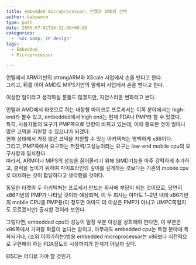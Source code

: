 ```yaml
---
title: embedded microprocessor; 인텔과 AMD의 선택
author: babyworm
type: post
date: 2006-07-01T16:32:00+00:00
categories:
  - 'SoC &amp; IP design'
tags:
  - Embedded
  - Microprocessor

---
```

인텔에서 ARM기반의 strongARM와 XScale 사업에서 손을 땐다고 한다.  
그리고, 뒤를 이어 AMD도 MIPS기반의 알케미 사업에서 손을 땐다고 한다.

이상한 일이라고 생각하실 분들도 많겠지만, 자연스러운 변화라고 본다.

인텔과 AMD에서 타겟으로 하는 내장형 마이크로 프로세서는 이쪽 분야에서는 high-end라 볼수 있고, embedded에서 high end는 현재 PDA나 PMP라 할 수 있겠다.  
특히, 사용자들의 요구가 PMP쪽으로 방향이 바뀌고 있는데, 이때 중요한 것이 얼마나 많은 코덱을 지원할 수 있으냐가 되겠다.  
현재 상태에서 가장 많은 코덱을 지원할 수 있는 아키텍쳐는 명백하게 x86이다.  
그리고, PMP쪽에서 요구하는 저전력/고성능이라는 요구는 low-end mobile cpu의 요구사항과 일치한다.  
따라서, ARM이나 MIPS의 성능을 끌어올리기 위해 SIMD기능을 아주 강력하게 추가하고, 클럭을 높이기 위하여 파이프라인의 깊이를 깊게하는 것보다는 기존의 mobile cpu로 대치하는 것이 합당하다고 생각했을 것이다.

동일한 타켓의 두 아키텍쳐는 프로세서 만드는 회사에 부담이 되는 것이므로, 당연히 x86기반의 PMP가 나타날 것이라 예상되며, 이 두 회사는 아마도 1~2년 내에 x86기반의 mobile CPU를 PMP용(이 정도면 아마도 더 이상은 PMP가 아니고 UMPC쪽일지도 모르겠지만) 출시할 것이라 보인다. 

그렇다면, embedded cpu의 성능이 일정 부분 이상을 상회해야 한다면, 이 부분은 x86쪽에서 가져갈 확률이 높다는 말이고, 아무래도 embedded cpu는 특정 분야에 특화되거나, (소위 이야기하는)범용 embedded microprocessor는 x86보다 저전력으로 구현해야 하는 PDA정도의 시장까지가 한계가 아닐까 싶다.

EISC는 어디로 가야 할 것인가.
